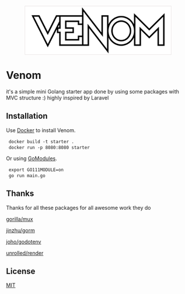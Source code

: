 <p align="center">
<img width="400px" src="https://github.com/sagadsalem/venom/blob/master/static/img/logo.png"
style="border: 1px double #e6e1e1" align="center" width="200" >
</p>


# Venom

it's a simple mini Golang starter app done by using some packages with MVC structure :) highly inspired by Laravel

## Installation

Use [Docker](https://www.docker.com/) to install Venom.

```
 docker build -t starter .
 docker run -p 8080:8080 starter
```
Or using [GoModules](https://blog.golang.org/using-go-modules).

```
 export GO111MODULE=on
 go run main.go
```

## Thanks

Thanks for all these packages for all awesome work they do

[gorilla/mux](github.com/gorilla/mux)

[jinzhu/gorm](github.com/jinzhu/gorm)

[joho/godotenv](github.com/joho/godotenv)

[unrolled/render](github.com/unrolled/render)

## License
[MIT](https://choosealicense.com/licenses/mit/)
